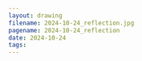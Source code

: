```yaml
---
layout: drawing
filename: 2024-10-24_reflection.jpg
pagename: 2024-10-24_reflection
date: 2024-10-24
tags:
---
```

